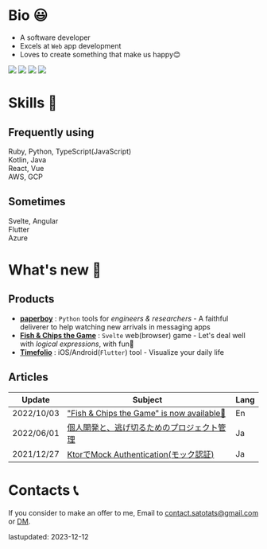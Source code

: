 # Bio 😃
- A software developer
- Excels at `Web` app development
- Loves to create something that make us happy😊

[![](https://img.shields.io/badge/-Dev.to-lightgray)](https://dev.to/t407o)
[![](https://img.shields.io/badge/-Qiita-brightgreen)](https://qiita.com/t407o)
[![](https://img.shields.io/badge/-Twitter-1589FF)](https://twitter.com/t407o)
[![](https://img.shields.io/badge/-☕-yellow)](https://www.buymeacoffee.com/oq6pdwnglt)

# Skills 💪
## Frequently using
Ruby, Python, TypeScript(JavaScript)    
Kotlin, Java  
React, Vue  
AWS, GCP  

## Sometimes
Svelte, Angular  
Flutter  
Azure 

# What's new 👀
## Products
- [**paperboy**](https://github.com/t407o/paperboy) : `Python` tools for *engineers & researchers* - A faithful deliverer to help watching new arrivals in messaging apps
- [**Fish & Chips the Game**](https://fish-and-chips.click/) : `Svelte` web(browser) game - Let's deal well with *logical expressions*, with fun🎉
- [**Timefolio**](https://timefolio-site.vercel.app/) : iOS/Android(`Flutter`) tool - Visualize your daily life

## Articles
|Update|Subject|Lang|
|---|---|---|
|2022/10/03|["Fish & Chips the Game" is now available🎉](https://dev.to/t407o/fish-chips-the-game-is-now-available-4kkl)|En|　
|2022/06/01|[個人開発と、逃げ切るためのプロジェクト管理](https://qiita.com/sato_tats/items/99d0d2bf834b4d07ba88)|Ja|　
|2021/12/27|[KtorでMock Authentication(モック認証)](https://qiita.com/sato_tats/items/7f6eba4f39f55c46d7c6)|Ja|

# Contacts 📞
If you consider to make an offer to me, Email to contact.satotats@gmail.com or [DM](https://twitter.com/t407o). 

lastupdated: 2023-12-12
